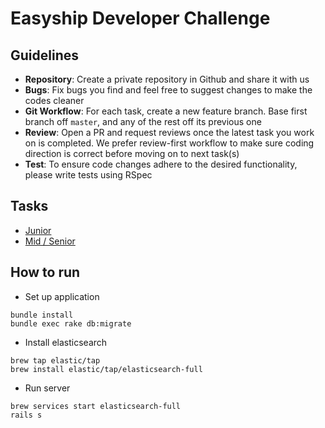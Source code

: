 # Easyship Developer Challenge
## Guidelines

- **Repository**: Create a private repository in Github and share it with us
- **Bugs**: Fix bugs you find and feel free to suggest changes to make the codes cleaner
- **Git Workflow**: For each task, create a new feature branch. Base first branch off `master`, and any of the rest off its previous one
- **Review**: Open a PR and request reviews once the latest task you work on is completed. We prefer review-first workflow to make sure coding direction is correct before moving on to next task(s)
- **Test**: To ensure code changes adhere to the desired functionality, please write tests using RSpec

## Tasks

- [Junior](junior_tasks.md)
- [Mid / Senior](mid_senior_tasks.md)

## How to run
- Set up application
```shell
bundle install
bundle exec rake db:migrate
```
- Install elasticsearch
```shell
brew tap elastic/tap
brew install elastic/tap/elasticsearch-full
```
- Run server
```shell
brew services start elasticsearch-full
rails s
```
